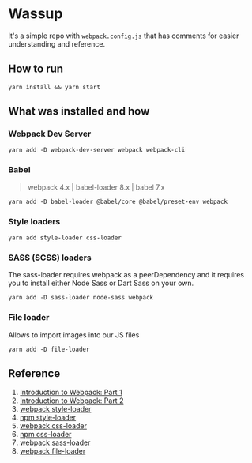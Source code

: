 
# Wassup

It's a simple repo with `webpack.config.js` that has comments for easier understanding and reference.

## How to run

```
yarn install && yarn start
```

## What was installed and how

### Webpack Dev Server

```
yarn add -D webpack-dev-server webpack webpack-cli
```

### Babel

> webpack 4.x | babel-loader 8.x | babel 7.x

```
yarn add -D babel-loader @babel/core @babel/preset-env webpack
```

### Style loaders

```
yarn add style-loader css-loader
```


### SASS (SCSS) loaders

The sass-loader requires webpack as a peerDependency and it requires you to install either Node Sass or Dart Sass on your own.

```
yarn add -D sass-loader node-sass webpack
```

### File loader

Allows to import images into our JS files

```
yarn add -D file-loader
```

## Reference

1. [Introduction to Webpack: Part 1](https://code.tutsplus.com/tutorials/introduction-to-webpack-part-1--cms-25791)
2. [Introduction to Webpack: Part 2](https://code.tutsplus.com/tutorials/introduction-to-webpack-part-2--cms-25911)
3. [webpack style-loader](https://webpack.js.org/loaders/style-loader/)
4. [npm style-loader](https://www.npmjs.com/package/style-loader)
5. [webpack css-loader](https://webpack.js.org/loaders/css-loader/)
6. [npm css-loader](https://www.npmjs.com/package/css-loader)
7. [webpack sass-loader](https://webpack.js.org/loaders/sass-loader/)
8. [webpack file-loader](https://webpack.js.org/loaders/file-loader/)
